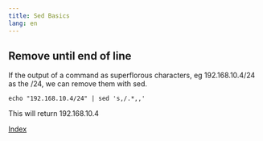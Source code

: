 ```yaml
---
title: Sed Basics
lang: en
---
```


## Remove until end of line

If the output of a command as superflorous characters, eg 192.168.10.4/24 as the
/24, we can remove them with sed.

` echo "192.168.10.4/24" | sed 's,/.*,,'  `

This will return 192.168.10.4

[Index](index.md)
